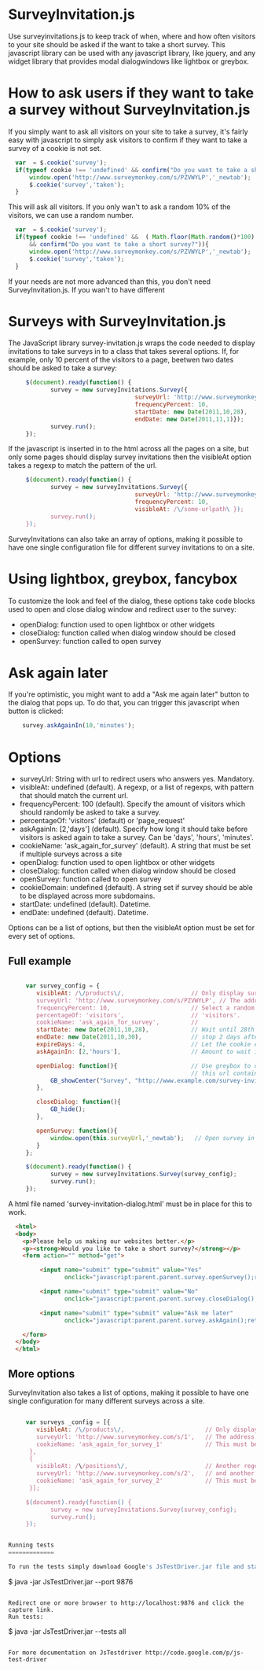 SurveyInvitation.js
===================

Use surveyinvitations.js to keep track of when, where and how often visitors to your site should be asked if the want to take a short survey. This javascript library can be used with any javascript library, like jquery, and any widget library that provides modal dialogwindows like lightbox or greybox.

# How to ask users if they want to take a survey without SurveyInvitation.js #

If you simply want to ask all visitors on your site to take a survey, it's fairly easy with javascript to simply ask visitors to confirm if they want to take a survey of a cookie is not set.

```javascript
  var  = $.cookie('survey');
  if(typeof cookie !== 'undefined' && confirm("Do you want to take a short survey?")){
      window.open('http://www.surveymonkey.com/s/PZVWYLP','_newtab');
      $.cookie('survey','taken');
  }
```

This will ask all visitors. If you only wan't to ask a random 10% of the visitors, we can use a random number.

```javascript
  var  = $.cookie('survey');
  if(typeof cookie !== 'undefined' &&  ( Math.floor(Math.random()*100) > 90 )
      && confirm("Do you want to take a short survey?")){
      window.open('http://www.surveymonkey.com/s/PZVWYLP','_newtab');
      $.cookie('survey','taken');
  }
```

If your needs are not more advanced than this, you don't need SurveyInvitation.js. If you wan't to have different

# Surveys with SurveyInvitation.js #

The JavaScript library survey-invitation.js wraps the code needed to display invitations to take surveys in to a class that takes several options. If, for example, only 10 percent of the visitors to a page, beetwen two dates should be asked to take a survey:

```javascript
     $(document).ready(function() {
            survey = new surveyInvitations.Survey({
                                    surveyUrl: 'http://www.surveymonkey.com/s/PZVWYLP',
                                    frequencyPercent: 10,
                                    startDate: new Date(2011,10,28),
                                    endDate: new Date(2011,11,1)});
            survey.run();
     });
```

If the javascript is inserted in to the html across all the pages on a site, but only some pages should display survey invitations then the visibleAt option takes a regexp to match the pattern of the url.


```javascript
     $(document).ready(function() {
            survey = new surveyInvitations.Survey({
                                    surveyUrl: 'http://www.surveymonkey.com/s/PZVWYLP',
                                    frequencyPercent: 10,
                                    visibleAt: /\/some-urlpath\ });
            survey.run();
     });
```

SurveyInvitations can also take an array of options, making it possible to have one single configuration file for different survey invitations to on a site.


# Using lightbox, greybox, fancybox #

To customize the look and feel of the dialog, these options take code blocks used to open and close dialog window and redirect user to the survey:

 * openDialog: function used to open lightbox or other widgets
 * closeDialog: function called when dialog window should be closed
 * openSurvey: function called to open survey

# Ask again later #

If you're optimistic, you might want to add a "Ask me again later" button to the dialog that pops up. To do that, you can trigger this javascript when button is clicked:

```javascript
    survey.askAgainIn(10,'minutes');
```

Options
=======

 * surveyUrl: String with url to redirect users who answers yes. Mandatory.
 * visibleAt: undefined (default). A regexp, or a list of regexps, with pattern that should match the current url.
 * frequencyPercent: 100 (default). Specify the amount of visitors which should randomly be asked to take a survey.
 * percentageOf: 'visitors' (default) or 'page_request'
 * askAgainIn: [2,'days'] (default). Specify how long it should take before visitors is asked again to take a survey. Can be 'days', 'hours', 'minutes'.
 * cookieName: 'ask_again_for_survey' (default). A string that must be set if multiple surveys across a site
 * openDialog: function used to open lightbox or other widgets
 * closeDialog: function called when dialog window should be closed
 * openSurvey: function called to open survey
 * cookieDomain: undefined (default). A string set if survey should be able to be displayed across more subdomains.
 * startDate: undefined (default). Datetime.
 * endDate: undefined (default). Datetime.

Options can be a list of options, but then the visibleAt option must be set for every set of options.

## Full example ##

```javascript

     var survey_config = {
        visibleAt: /\/products\/,                   // Only display survey invitations at product pages.
        surveyUrl: 'http://www.surveymonkey.com/s/PZVWYLP', // The address to the actual survey
        frequencyPercent: 10,                       // Select a random 10% of all...
        percentageOf: 'visitors',                   // 'visitors'.
        cookieName: 'ask_again_for_survey',         //
        startDate: new Date(2011,10,28),            // Wait until 28th october to start displaying invitations, and ...
        endDate: new Date(2011,10,30),              // stop 2 days after.
        expireDays: 4,                              // Let the cookie expire after 4 days
        askAgainIn: [2,'hours'],                    // Amount to wait if users clicks a "Ask again later" button.

        openDialog: function(){                     // Use greybox to display a modal dialog window.
                                                    // this url contains html to be displayed inside the modal dialog.
            GB_showCenter("Survey", "http://www.example.com/survey-invitation-dialog.html",180,320);
        },

        closeDialog: function(){
            GB_hide();
        },

        openSurvey: function(){
            window.open(this.surveyUrl,'_newtab');   // Open survey in a new tab.
        }
     };

     $(document).ready(function() {
            survey = new surveyInvitations.Survey(survey_config);
            survey.run();
     });
```

A html file named 'survey-invitation-dialog.html' must be in place for this to work.

```html
  <html>
  <body>
    <p>Please help us making our websites better.</p>
    <p><strong>Would you like to take a short survey?</strong></p>
    <form action="" method="get">

         <input name="submit" type="submit" value="Yes"
                onclick="javascript:parent.parent.survey.openSurvey();return false;"/>

         <input name="submit" type="submit" value="No"
                onclick="javascript:parent.parent.survey.closeDialog();return false;" />

         <input name="submit" type="submit" value="Ask me later"
                onclick="javascript:parent.parent.survey.askAgain();return false;" />

    </form>
  </body>
  </html>
```

## More options ##

SurveyInvitation also takes a list of options, making it possible to have one single configuration for many different surveys across a site.


```javascript

     var surveys _config = [{
        visibleAt: /\/products\/,                       // Only display survey invitations at product pages.
        surveyUrl: 'http://www.surveymonkey.com/s/1',   // The address to the actual survey
        cookieName: 'ask_again_for_survey_1'            // This must be set if we have different survey campains
      },
      {
        visibleAt: /\/positions\/,                      // Another regexp to match
        surveyUrl: 'http://www.surveymonkey.com/s/2',   // and another survey
        cookieName: 'ask_again_for_survey_2'            // This must be set if we have different survey campains
      }];

     $(document).ready(function() {
            survey = new surveyInvitations.Survey(survey_config);
            survey.run();
     });
```

```javascript

Running tests
=============

To run the tests simply download Google's JsTestDriver.jar file and start JsTestdriver server:

```
  $ java -jar JsTestDriver.jar --port 9876
```

Redirect one or more browser to http://localhost:9876 and click the capture link.
Run tests:

```
  $ java -jar JsTestDriver.jar --tests all
```

For more documentation on JsTestdriver http://code.google.com/p/js-test-driver


